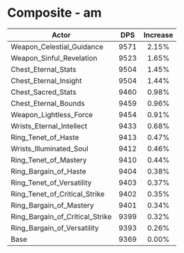 # Composite - am
| Actor | DPS | Increase |
|---|:---:|:---:|
|Weapon_Celestial_Guidance|9571|2.15%|
|Weapon_Sinful_Revelation|9523|1.65%|
|Chest_Eternal_Stats|9504|1.45%|
|Chest_Eternal_Insight|9504|1.44%|
|Chest_Sacred_Stats|9460|0.98%|
|Chest_Eternal_Bounds|9459|0.96%|
|Weapon_Lightless_Force|9454|0.91%|
|Wrists_Eternal_Intellect|9433|0.68%|
|Ring_Tenet_of_Haste|9413|0.47%|
|Wrists_Illuminated_Soul|9412|0.46%|
|Ring_Tenet_of_Mastery|9410|0.44%|
|Ring_Bargain_of_Haste|9404|0.38%|
|Ring_Tenet_of_Versatility|9403|0.37%|
|Ring_Tenet_of_Critical_Strike|9402|0.35%|
|Ring_Bargain_of_Mastery|9401|0.34%|
|Ring_Bargain_of_Critical_Strike|9399|0.32%|
|Ring_Bargain_of_Versatility|9393|0.26%|
|Base|9369|0.00%|
